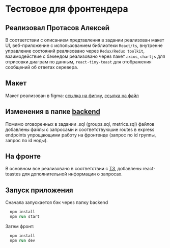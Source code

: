 # Тестовое для фронтендера
## Реализовал Протасов Алексей

В соответствии с описанием предтавления в задании реализован макет UI, веб-приложение с использованием библиотеки `React/ts`, внутренне управление состояний реализовано через `Redux/Redux toolkit`, взаимодействие с бэкендом реализовано через пакет `axios`, `chartjs` для отрисовки диаграм по данным, `react-tiny-toast` для отображения сообщений об ответах серевера.

## Макет

Макет реализован в figma: [ссылка на фигму](https://www.figma.com/design/0BtB3n1mq5X5DNT6ybVzlp/%D0%9A%D0%BE%D0%BD%D1%81%D0%BE%D0%BB%D1%8C?node-id=0-1&t=vtUKgUdUt0h5JaHB-1), [ссылка на файл](./макет.png)

## Изменения в папке [backend](./backend/)

Помимо оговоренных в задании .sql (groups.sql, metrics.sql) файлов добавлены файлы с запросами и соответствуюшие routes в express endpoints упрощающими работу на фронтенде (запрос по id группы, запрос по id ноды).

## На фронте

В основном все реализовано в соответствии с [ТЗ](./ТЗ_на_разработку.docx), добавлены react-toastes для дополнительной информации о запросах.

## Запуск приложения

Сначала запускается бэк через папку backend

```ps
  npm install
  npm run start
```

Затем фронт:

```ps
  npm install
  npm run dev
```
